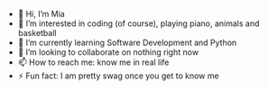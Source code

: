 - 👋 Hi, I’m Mia
- 👀 I’m interested in coding (of course), playing piano, animals and basketball
- 🌱 I’m currently learning Software Development and Python
- 💞️ I’m looking to collaborate on nothing right now
- 📫 How to reach me: know me in real life
- ⚡ Fun fact: I am pretty swag once you get to know me

<!---
Miakpalmer/Miakpalmer is a ✨ special ✨ repository because its `README.md` (this file) appears on your GitHub profile.
You can click the Preview link to take a look at your changes.
--->

